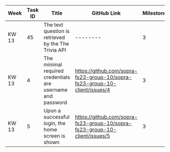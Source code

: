 | Week |Task ID | Title                                                  | GitHub Link |Milestone | Sprint | Developer Name | Done | 
| ---  | -------|--------------------------------------------------------|-------------|----------|--------|----------------|------|
|  KW 13 |45 | The text question is retrieved by the The Trivia API        | --------|3         | 1      | Sandrin Hunkeler    | X/O  |
| KW 13 |4 | The minimal required credentials are username and password | https://github.com/sopra-fs23-group-10/sopra-fs23-group-10-client/issues/4 |3         | 1      | Sarah Egger    | X |
| KW 13 |5 | Upon a successful login, the home screen is shown | https://github.com/sopra-fs23-group-10/sopra-fs23-group-10-client/issues/5 |3         | 1      | Sarah Egger    | X |

